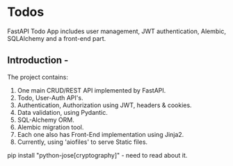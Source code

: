 # Todos
FastAPI Todo App includes user management, JWT authentication, Alembic, SQLAlchemy and a front-end part. 

## Introduction -
The project contains:
1. One main CRUD/REST API implemented by FastAPI.
2. Todo, User-Auth API's.
3. Authentication, Authorization using JWT, headers & cookies.
5. Data validation, using Pydantic.
6. SQL-Alchemy ORM.
7. Alembic migration tool. 
3. Each one also has Front-End implementation using Jinja2.
4. Currently, using 'aiofiles' to serve Static files.

pip install "python-jose[cryptography]" - need to read about it.